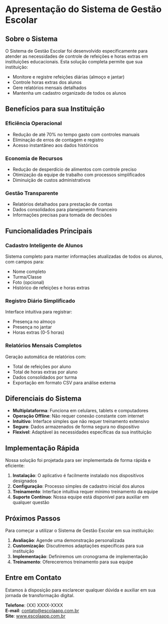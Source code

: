 # Apresentação do Sistema de Gestão Escolar

## Sobre o Sistema

O Sistema de Gestão Escolar foi desenvolvido especificamente para atender as necessidades de controle de refeições e horas extras em instituições educacionais. Esta solução completa permite que sua instituição:

- Monitore e registre refeições diárias (almoço e jantar)
- Controle horas extras dos alunos
- Gere relatórios mensais detalhados
- Mantenha um cadastro organizado de todos os alunos

## Benefícios para sua Instituição

### Eficiência Operacional
- Redução de até 70% no tempo gasto com controles manuais
- Eliminação de erros de contagem e registro
- Acesso instantâneo aos dados históricos

### Economia de Recursos
- Redução de desperdício de alimentos com controle preciso
- Otimização da equipe de trabalho com processos simplificados
- Diminuição de custos administrativos

### Gestão Transparente
- Relatórios detalhados para prestação de contas
- Dados consolidados para planejamento financeiro
- Informações precisas para tomada de decisões

## Funcionalidades Principais

### Cadastro Inteligente de Alunos
Sistema completo para manter informações atualizadas de todos os alunos, com campos para:
- Nome completo
- Turma/Classe
- Foto (opcional)
- Histórico de refeições e horas extras

### Registro Diário Simplificado
Interface intuitiva para registrar:
- Presença no almoço
- Presença no jantar
- Horas extras (0-5 horas)

### Relatórios Mensais Completos
Geração automática de relatórios com:
- Total de refeições por aluno
- Total de horas extras por aluno
- Dados consolidados por turma
- Exportação em formato CSV para análise externa

## Diferenciais do Sistema

- **Multiplataforma**: Funciona em celulares, tablets e computadores
- **Operação Offline**: Não requer conexão constante com internet
- **Intuitivo**: Interface simples que não requer treinamento extensivo
- **Seguro**: Dados armazenados de forma segura no dispositivo
- **Flexível**: Adaptável às necessidades específicas da sua instituição

## Implementação Rápida

Nossa solução foi projetada para ser implementada de forma rápida e eficiente:

1. **Instalação**: O aplicativo é facilmente instalado nos dispositivos designados
2. **Configuração**: Processo simples de cadastro inicial dos alunos
3. **Treinamento**: Interface intuitiva requer mínimo treinamento da equipe
4. **Suporte Contínuo**: Nossa equipe está disponível para auxiliar em qualquer questão

## Próximos Passos

Para começar a utilizar o Sistema de Gestão Escolar em sua instituição:

1. **Avaliação**: Agende uma demonstração personalizada
2. **Customização**: Discutiremos adaptações específicas para sua instituição
3. **Implementação**: Definiremos um cronograma de implementação
4. **Treinamento**: Ofereceremos treinamento para sua equipe

## Entre em Contato

Estamos à disposição para esclarecer qualquer dúvida e auxiliar em sua jornada de transformação digital.

**Telefone**: (XX) XXXX-XXXX  
**E-mail**: contato@escolaapp.com.br  
**Site**: www.escolaapp.com.br